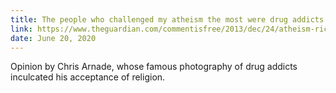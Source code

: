 ```yaml
---
title: The people who challenged my atheism the most were drug addicts and prostitutes
link: https://www.theguardian.com/commentisfree/2013/dec/24/atheism-richard-dawkins-challenge-beliefs-homeless
date: June 20, 2020
---
```


Opinion by Chris Arnade, whose famous photography of drug addicts inculcated his acceptance of religion.
